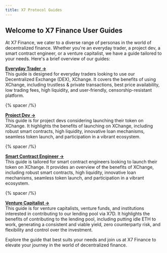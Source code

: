 ```yaml
---
title: X7 Protocol Guides
---
```


## Welcome to X7 Finance User Guides

At X7 Finance, we cater to a diverse range of personas in the world of decentralized finance. Whether you're an everyday trader, a project dev, a smart contract engineer, or a venture capitalist, we have a guide tailored to your needs. Here's a brief overview of our guides:

**[Everyday Trader &#8594;](/docs/guides/trade/)**\
This guide is designed for everyday traders looking to use our Decentralized Exchange (DEX), XChange. It covers the benefits of using XChange, including trustless & private transactions, best price availability, low trading fees, high liquidity, and user-friendly, censorship-resistant platform.

{% spacer /%}

**[Project Dev &#8594;](/docs/guides/launch/)**\
This guide is for project devs considering launching their token on XChange. It highlights the benefits of launching on XChange, including robust smart contracts, high liquidity, innovative loan mechanisms, seamless token launch, and participation in a vibrant ecosystem.

{% spacer /%}

**[Smart Contract Engineer &#8594;](/docs/guides/integrate/)**\
This guide is tailored for smart contract engineers looking to launch their token on XChange. It provides an overview of the benefits of XChange, including robust smart contracts, high liquidity, innovative loan mechanisms, seamless token launch, and participation in a vibrant ecosystem.

{% spacer /%}

**[Venture Capitalist &#8594;](/docs/guides/lending/)**\
This guide is for venture capitalists, venture funds, and institutions interested in contributing to our lending pool via X7D. It highlights the benefits of contributing to the lending pool, including putting idle ETH to work, generating a consistent and viable yield, zero counterparty risk, and flexibility and control over the investment.

Explore the guide that best suits your needs and join us at X7 Finance to elevate your journey in the world of decentralized finance.

